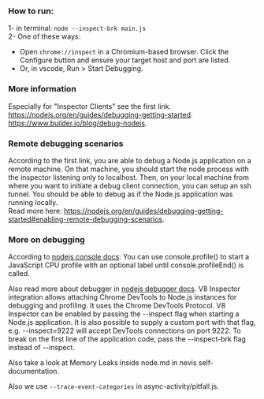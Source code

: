 ### How to run:
1- in terminal: `node --inspect-brk main.js`  
2- One of these ways:  
  - Open `chrome://inspect` in a Chromium-based browser. Click the Configure button and ensure your target host and port are listed.  
  - Or, in vscode, Run > Start Debugging.


### More information
Especially for "Inspector Clients" see the first link.  
https://nodejs.org/en/guides/debugging-getting-started.    
https://www.builder.io/blog/debug-nodejs.  


### Remote debugging scenarios
According to the first link, you are able to debug a Node.js application on a remote machine. On that machine, you should start the node process with the inspector listening only to localhost. Then, on your local machine from where you want to initiate a debug client connection, you can setup an ssh tunnel. You should be able to debug as if the Node.js application was running locally.  
Read more here: https://nodejs.org/en/guides/debugging-getting-started#enabling-remote-debugging-scenarios.

### More on debugging

According to [nodejs console docs](https://nodejs.org/api/console.html#consoleprofilelabel): You can use console.profile() to start a JavaScript CPU profile with an optional label until console.profileEnd() is called.

Also read more about debugger in [nodejs debugger docs](https://nodejs.org/api/debugger.html). V8 Inspector integration allows attaching Chrome DevTools to Node.js instances for debugging and profiling. It uses the Chrome DevTools Protocol. V8 Inspector can be enabled by passing the --inspect flag when starting a Node.js application. It is also possible to supply a custom port with that flag, e.g. --inspect=9222 will accept DevTools connections on port 9222. To break on the first line of the application code, pass the --inspect-brk flag instead of --inspect.

Also take a look at Memory Leaks inside node.md in nevis self-documentation.  
  
Also we use `--trace-event-categories` in async-activity/pitfall.js.